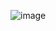 ![image](https://github.com/richoyudha027/PemrogramanWeb/assets/115569013/de37b40e-8c3c-48b8-8327-c208159a8e0f)
